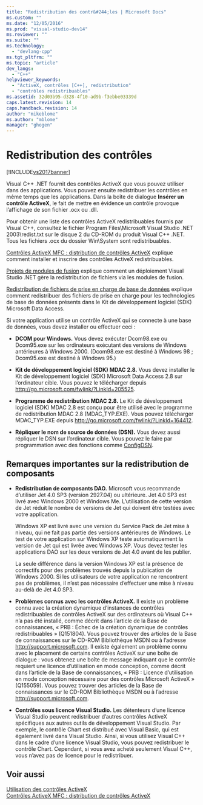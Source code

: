 ```yaml
---
title: "Redistribution des contr&#244;les | Microsoft Docs"
ms.custom: ""
ms.date: "12/05/2016"
ms.prod: "visual-studio-dev14"
ms.reviewer: ""
ms.suite: ""
ms.technology: 
  - "devlang-cpp"
ms.tgt_pltfrm: ""
ms.topic: "article"
dev_langs: 
  - "C++"
helpviewer_keywords: 
  - "ActiveX, contrôles [C++], redistribution"
  - "contrôles redistribuables"
ms.assetid: 32d03b95-d328-4f10-ad9b-f3ebbe03339d
caps.latest.revision: 14
caps.handback.revision: 14
author: "mikeblome"
ms.author: "mblome"
manager: "ghogen"
---
```

# Redistribution des contr&#244;les
[!INCLUDE[vs2017banner](../../assembler/inline/includes/vs2017banner.md)]

Visual C\+\+ .NET fournit des contrôles ActiveX que vous pouvez utiliser dans des applications. Vous pouvez ensuite redistribuer les contrôles en même temps que les applications. Dans la boîte de dialogue **Insérer un contrôle ActiveX**, le fait de mettre en évidence un contrôle provoque l’affichage de son fichier .ocx ou .dll.  
  
 Pour obtenir une liste des contrôles ActiveX redistribuables fournis par Visual C\+\+, consultez le fichier Program Files\\Microsoft Visual Studio .NET 2003\\redist.txt sur le disque 2 du CD\-ROM du produit Visual C\+\+ .NET. Tous les fichiers .ocx du dossier Win\\System sont redistribuables.  
  
 [Contrôles ActiveX MFC : distribution de contrôles ActiveX](../../mfc/mfc-activex-controls-distributing-activex-controls.md) explique comment installer et inscrire des contrôles ActiveX redistribuables.  
  
 [Projets de modules de fusion](http://msdn.microsoft.com/fr-fr/e92e4f85-fba5-45ee-a432-892a956daeb9) explique comment un déploiement Visual Studio .NET gère la redistribution de fichiers via les modules de fusion.  
  
 [Redistribution de fichiers de prise en charge de base de données](../../ide/redistributing-database-support-files.md) explique comment redistribuer des fichiers de prise en charge pour les technologies de base de données présents dans le Kit de développement logiciel \(SDK\) Microsoft Data Access.  
  
 Si votre application utilise un contrôle ActiveX qui se connecte à une base de données, vous devez installer ou effectuer ceci :  
  
-   **DCOM pour Windows.** Vous devez exécuter Dcom98.exe ou Dcom95.exe sur les ordinateurs exécutant des versions de Windows antérieures à Windows 2000. \(Dcom98.exe est destiné à Windows 98 ; Dcom95.exe est destiné à Windows 95.\)  
  
-   **Kit de développement logiciel \(SDK\) MDAC 2.8.** Vous devez installer le Kit de développement logiciel \(SDK\) Microsoft Data Access 2.8 sur l’ordinateur cible. Vous pouvez le télécharger depuis [http:\/\/go.microsoft.com\/fwlink\/?LinkId\=205525](http://go.microsoft.com/fwlink/?LinkId=205525).  
  
-   **Programme de redistribution MDAC 2.8.** Le Kit de développement logiciel \(SDK\) MDAC 2.8 est conçu pour être utilisé avec le programme de redistribution MDAC 2.8 \(MDAC\_TYP.EXE\). Vous pouvez télécharger MDAC\_TYP.EXE depuis [http:\/\/go.microsoft.com\/fwlink\/?LinkId\=164412](http://go.microsoft.com/fwlink/?LinkId=164412).  
  
-   **Répliquer le nom de source de données \(DSN\).** Vous devez aussi répliquer le DSN sur l’ordinateur cible. Vous pouvez le faire par programmation avec des fonctions comme [ConfigDSN](https://msdn.microsoft.com/en-us/library/ms709275.aspx).  
  
## Remarques importantes sur la redistribution de composants  
  
-   **Redistribution de composants DAO.** Microsoft vous recommande d’utiliser Jet 4.0 SP3 \(version 2927.04\) ou ultérieure. Jet 4.0 SP3 est livré avec Windows 2000 et Windows Me. L’utilisation de cette version de Jet réduit le nombre de versions de Jet qui doivent être testées avec votre application.  
  
     Windows XP est livré avec une version du Service Pack de Jet mise à niveau, qui ne fait pas partie des versions antérieures de Windows. Le test de votre application sur Windows XP teste automatiquement la version de Jet qui est livrée avec Windows XP. Vous devez tester les applications DAO sur les deux versions de Jet 4.0 avant de les publier.  
  
     La seule différence dans la version Windows XP est la présence de correctifs pour des problèmes trouvés depuis la publication de Windows 2000. Si les utilisateurs de votre application ne rencontrent pas de problèmes, il n’est pas nécessaire d’effectuer une mise à niveau au\-delà de Jet 4.0 SP3.  
  
-   **Problèmes connus avec les contrôles ActiveX.** Il existe un problème connu avec la création dynamique d’instances de contrôles redistribuables de contrôles ActiveX sur des ordinateurs où Visual C\+\+ n’a pas été installé, comme décrit dans l’article de la Base de connaissances, « PRB : Échec de la création dynamique de contrôles redistribuables » \(Q151804\). Vous pouvez trouver des articles de la Base de connaissances sur le CD\-ROM Bibliothèque MSDN ou à l’adresse [http:\/\/support.microsoft.com](http://support.microsoft.com). Il existe également un problème connu avec le placement de certains contrôles ActiveX sur une boîte de dialogue : vous obtenez une boîte de message indiquant que le contrôle requiert une licence d’utilisation en mode conception, comme décrit dans l’article de la Base de connaissances, « PRB : Licence d’utilisation en mode conception nécessaire pour des contrôles Microsoft ActiveX » \(Q155059\). Vous pouvez trouver des articles de la Base de connaissances sur le CD\-ROM Bibliothèque MSDN ou à l’adresse [http:\/\/support.microsoft.com](http://support.microsoft.com).  
  
-   **Contrôles sous licence Visual Studio.** Les détenteurs d’une licence Visual Studio peuvent redistribuer d’autres contrôles ActiveX spécifiques aux autres outils de développement Visual Studio. Par exemple, le contrôle Chart est distribué avec Visual Basic, qui est également livré dans Visual Studio. Ainsi, si vous utilisez Visual C\+\+ dans le cadre d’une licence Visual Studio, vous pouvez redistribuer le contrôle Chart. Cependant, si vous avez acheté seulement Visual C\+\+, vous n’avez pas de licence pour le redistribuer.  
  
## Voir aussi  
 [Utilisation des contrôles ActiveX](../../data/ado-rdo/using-activex-controls.md)   
 [Contrôles ActiveX MFC : distribution de contrôles ActiveX](../../mfc/mfc-activex-controls-distributing-activex-controls.md)